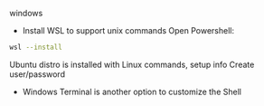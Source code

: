windows

* Install WSL to support unix commands
Open Powershell:
```bash
wsl --install
```

Ubuntu distro is installed with Linux commands, setup info
Create user/password

* Windows Terminal is another option to customize the Shell